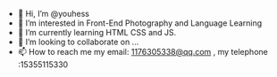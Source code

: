 - 👋 Hi, I’m @youhess
- 👀 I’m interested in Front-End Photography and Language Learning 
- 🌱 I’m currently learning HTML CSS and JS.
- 💞️ I’m looking to collaborate on ...
- 📫 How to reach me my email: 1176305338@qq.com , my telephone :15355115330

<!---
youhess/youhess is a ✨ special ✨ repository because its `README.md` (this file) appears on your GitHub profile.
You can click the Preview link to take a look at your changes.
--->
